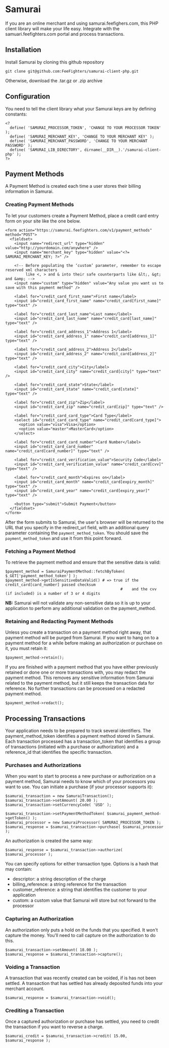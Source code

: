 Samurai
=======

If you are an online merchant and using samurai.feefighers.com, this PHP client
library will make your life easy. Integrate with the samuari.feefighters.com
portal and process transactions.


Installation
------------

Install Samurai by cloning this github repository

    git clone git@github.com:FeeFighters/samurai-client-php.git

Otherwise, download the .tar.gz or .zip archive

Configuration
-------------

You need to tell the client library what your Samurai keys are by defining constants:

    <?
      define( 'SAMURAI_PROCESSOR_TOKEN', 'CHANGE TO YOUR PROCESSOR TOKEN' );
      define( 'SAMURAI_MERCHANT_KEY', 'CHANGE TO YOUR MERCHANT KEY' );
      define( 'SAMURAI_MERCHANT_PASSWORD', 'CHANGE TO YOUR MERCHANT PASSWORD' );
      define( 'SAMURAI_LIB_DIRECTORY', dirname(__DIR__).'/samurai-client-php' );
    ?>

Payment Methods
---------------

A Payment Method is created each time a user stores their billing information
in Samurai. 

### Creating Payment Methods

To let your customers create a Payment Method, place a credit card
entry form on your site like the one below.

    <form action="https://samurai.feefighters.com/v1/payment_methods" method="POST">
      <fieldset>
        <input name="redirect_url" type="hidden" value="http://yourdomain.com/anywhere" />
        <input name="merchant_key" type="hidden" value="<?= SAMURAI_MERCHANT_KEY; ?>" />

        <!-- Before populating the ‘custom’ parameter, remember to escape reserved xml characters 
             like <, > and & into their safe counterparts like &lt;, &gt; and &amp; -->
        <input name="custom" type="hidden" value="Any value you want us to save with this payment method" />

        <label for="credit_card_first_name">First name</label>
        <input id="credit_card_first_name" name="credit_card[first_name]" type="text" />

        <label for="credit_card_last_name">Last name</label>
        <input id="credit_card_last_name" name="credit_card[last_name]" type="text" />

        <label for="credit_card_address_1">Address 1</label>
        <input id="credit_card_address_1" name="credit_card[address_1]" type="text" />

        <label for="credit_card_address_2">Address 2</label>
        <input id="credit_card_address_2" name="credit_card[address_2]" type="text" />

        <label for="credit_card_city">City</label>
        <input id="credit_card_city" name="credit_card[city]" type="text" />

        <label for="credit_card_state">State</label>
        <input id="credit_card_state" name="credit_card[state]" type="text" />

        <label for="credit_card_zip">Zip</label>
        <input id="credit_card_zip" name="credit_card[zip]" type="text" />

        <label for="credit_card_card_type">Card Type</label>
        <select id="credit_card_card_type" name="credit_card[card_type]">
          <option value="visa">Visa</option>
          <option value="master">MasterCard</option>
        </select>

        <label for="credit_card_card_number">Card Number</label>
        <input id="credit_card_card_number" name="credit_card[card_number]" type="text" />

        <label for="credit_card_verification_value">Security Code</label>
        <input id="credit_card_verification_value" name="credit_card[cvv]" type="text" />

        <label for="credit_card_month">Expires on</label>
        <input id="credit_card_month" name="credit_card[expiry_month]" type="text" />
        <input id="credit_card_year" name="credit_card[expiry_year]" type="text" />

        <button type="submit">Submit Payment</button>
      </fieldset>
    </form>

After the form submits to Samurai, the user's browser will be returned to the 
URL that you specify in the redirect_url field, with an additional query 
parameter containing the `payment_method_token`. You should save the 
`payment_method_token` and use it from this point forward.

### Fetching a Payment Method

To retrieve the payment method and ensure that the sensitive data is valid: 

    $payment_method = SamuraiPaymentMethod::fetchByToken( $_GET['payment_method_token'] );
    $payment_method->getIsSensitiveDataValid() # => true if the credit_card[card_number] passed checksum
                                                       #    and the cvv (if included) is a number of 3 or 4 digits

**NB:** Samurai will not validate any non-sensitive data so it is up to your 
application to perform any additional validation on the payment_method.

### Retaining and Redacting Payment Methods

Unless you create a transaction on a payment method right away, that payment
method will be purged from Samurai. If you want to hang on to a payment method
for a while before making an authorization or purchase on it, you must retain it:

    $payment_method->retain();

If you are finished with a payment method that you have either previously retained
or done one or more transactions with, you may redact the payment method. This 
removes any sensitive information from Samurai related to the payment method, 
but it still keeps the transaction data for reference. No further transactions
can be processed on a redacted payment method. 

    $payment_method->redact();


Processing Transactions
-----------------------

Your application needs to be prepared to track several identifiers. The payment_method_token
identifies a payment method stored in Samurai. Each transaction processed
has a transaction_token that identifies a group of transactions (initiated with
a purchase or authorization) and a reference_id that identifies the specific
transaction. 

### Purchases and Authorizations

When you want to start to process a new purchase or authorization on a payment 
method, Samurai needs to know which of your processors you want to use. You can
initiate a purchase (if your processor supports it):

    $samurai_transaction = new SamuraiTransaction();
    $samurai_transaction->setAmount( 20.00 );
    $samurai_transaction->setCurrencyCode( 'USD' );

    $samurai_transaction->setPaymentMethodToken( $samurai_payment_method->getToken() );
    $samurai_processor = new SamuraiProcessor( SAMURAI_PROCESSOR_TOKEN );
    $samurai_response = $samurai_transaction->purchase( $samurai_processor );
    
An authorization is created the same way: 
   
    $samurai_response = $samurai_transaction->authorize( $samurai_processor );

You can specify options for either transaction type. Options is a hash that may contain:

  * descriptor: a string description of the charge
  * billing_reference: a string reference for the transaction
  * customer_reference: a string that identifies the customer to your application
  * custom: a custom value that Samurai will store but not forward to the processor

### Capturing an Authorization

An authorization only puts a hold on the funds that you specified. It won't 
capture the money. You'll need to call capture on the authorization to do this.

    $samurai_transaction->setAmount( 18.00 );
    $samurai_response = $samurai_transaction->capture();

### Voiding a Transaction

A transaction that was recently created can be voided, if is has not been 
settled. A transaction that has settled has already deposited funds into your
merchant account. 

    $samurai_response = $samurai_transaction->void();

### Crediting a Transaction

Once a captured authorization or purchase has settled, you need to credit the 
transaction if you want to reverse a charge. 

    $samurai_credit = $samurai_transaction->credit( 15.00, $samurai_response );


